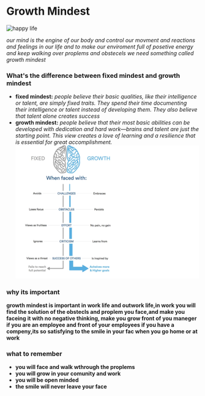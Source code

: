   # Growth Mindest

![happy life](https://encrypted-tbn0.gstatic.com/images?q=tbn:ANd9GcSEDOthZP8kDO9NziJgVIPq3o6_Cl0kEaNdiw&usqp=CAU)

_our mind is the engine of our body and control our movment and reactions and feelings in our life
and to make our enviroment full of posetive energy and keep walking over proplems and obstecels we need something called growth mindest_ 
### What's the difference between fixed mindest and growth mindest
* **fixed mindest:** _people believe their basic qualities, like their intelligence or talent, are simply fixed traits. They spend their time documenting their intelligence or talent instead of developing them. They also believe that talent alone creates success_
* **growth mindest:** _people believe that their most basic abilities can be developed with dedication and hard work—brains and talent are just the starting point. This view creates a love of learning and a resilience that is essential for great accomplishment._
![difference between fixed mindest and growth mindest](Untitled.png)

### why its important
**growth mindest is important in work life and outwork life,in work you will find the solution of the obstecls and proplem you face,and make you faceing it with no negative thinking, make you grow front of you maneger if you are an employee and front of your employees if you have a compeny,its so satisfying to the smile in your fac when you go home or at work**
### what to remember
* **you will face and walk wthrough the proplems**
* **you will grow in your comunity and work**
* **you will be open minded**
* **the smile will never leave your face**
